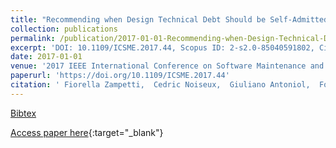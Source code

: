 ```yaml
---
title: "Recommending when Design Technical Debt Should be Self-Admitted"
collection: publications
permalink: /publication/2017-01-01-Recommending-when-Design-Technical-Debt-Should-be-Self-Admitted
excerpt: 'DOI: 10.1109/ICSME.2017.44, Scopus ID: 2-s2.0-85040591802, Cited by: 7'
date: 2017-01-01
venue: '2017 IEEE International Conference on Software Maintenance and Evolution, ICSME 2017, Shanghai, China, September 17-22, 2017'
paperurl: 'https://doi.org/10.1109/ICSME.2017.44'
citation: ' Fiorella Zampetti,  Cedric Noiseux,  Giuliano Antoniol,  Foutse Khomh,  Massimiliano Di Penta, &quot;Recommending when Design Technical Debt Should be Self-Admitted.&quot; 2017 IEEE International Conference on Software Maintenance and Evolution, ICSME 2017, Shanghai, China, September 17-22, 2017, 2017.'
---
```

[Bibtex](https://dblp.org/rec/bib/conf/icsm/ZampettiNAKP17)

[Access paper here](https://doi.org/10.1109/ICSME.2017.44){:target="_blank"}
